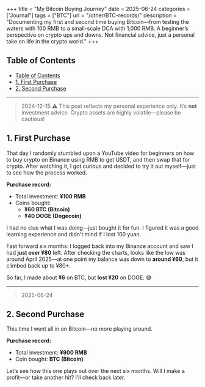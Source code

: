 +++
title = "My Bitcoin Buying Journey"
date = 2025-06-24
categories = ["Journal"]
tags = ["BTC"]
url = "/other/BTC-records/"
description = "Documenting my first and second time buying Bitcoin—from testing the waters with 100 RMB to a small-scale DCA with 1,000 RMB. A beginner’s perspective on crypto ups and downs. Not financial advice, just a personal take on life in the crypto world."
+++

## Table of Contents
- [Table of Contents](#table-of-contents)
- [1. First Purchase](#1-first-purchase)
- [2. Second Purchase](#2-second-purchase)

---
> 2024-12-15
> ⚠️ This post reflects my personal experience only. It’s **not** investment advice. Crypto assets are highly volatile—please be cautious!

## 1. First Purchase

That day I randomly stumbled upon a YouTube video for beginners on how to buy crypto on Binance using RMB to get USDT, and then swap that for crypto. After watching it, I got curious and decided to try it out myself—just to see how the process worked.

**Purchase record:**
- Total investment: **¥100 RMB**
- Coins bought:
  - **¥60 BTC (Bitcoin)**
  - **¥40 DOGE (Dogecoin)**

I had no clue what I was doing—just bought it for fun. I figured it was a good learning experience and didn't mind if I lost 100 yuan.

Fast forward six months: I logged back into my Binance account and saw I had **just over ¥80** left. After checking the charts, looks like the low was around April 2025—at one point my balance was down to **around ¥60**, but it climbed back up to ¥80+.

So far, I made about **¥6** on BTC, but **lost ¥20** on DOGE. 😅

---
> 2025-06-24
## 2. Second Purchase

This time I went all in on Bitcoin—no more playing around.

**Purchase record:**
- Total investment: **¥900 RMB**
- Coin bought: **BTC (Bitcoin)**

Let’s see how this one plays out over the next six months. Will I make a profit—or take another hit? I’ll check back later.
